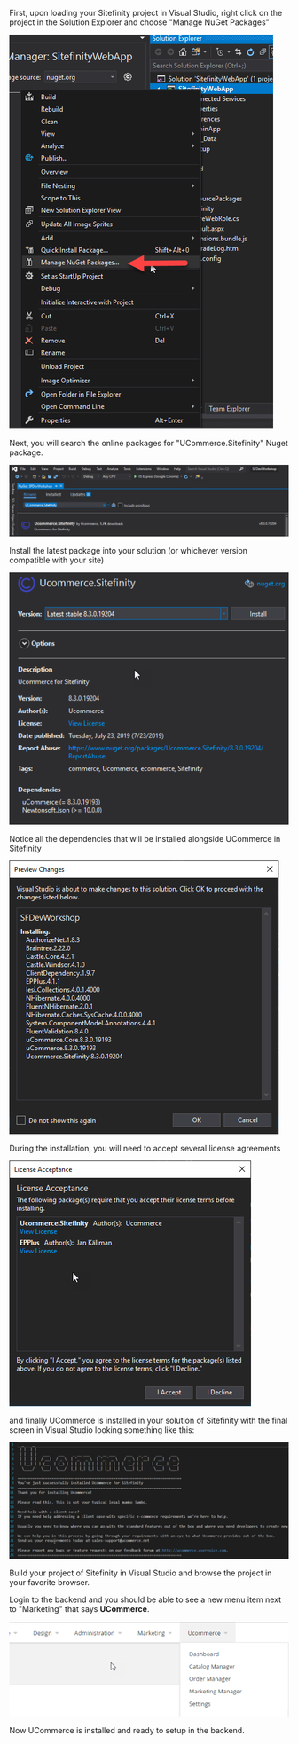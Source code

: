 First, upon loading your Sitefinity project in Visual Studio, right click on the project in the Solution Explorer and choose "Manage NuGet Packages"

![](../media/UC1.png)

Next, you will search the online packages for "UCommerce.Sitefinity" Nuget package.

![](../media/UC2.png)

Install the latest package into your solution (or whichever version compatible with your site)

![](../media/UC3.png)

Notice all the dependencies that will be installed alongside UCommerce in Sitefinity

![](../media/UC4.png)

During the installation, you will need to accept several license agreements

![](../media/UC5.png)

and finally UCommerce is installed in your solution of Sitefinity with the final screen in Visual Studio looking something like this:

![](../media/UC6.png)

Build your project of Sitefinity in Visual Studio and browse the project in your favorite browser.

Login to the backend and you should be able to see a new menu item next to "Marketing" that says **UCommerce**.

![](../media/UC7.png)

Now UCommerce is installed and ready to setup in the backend.

